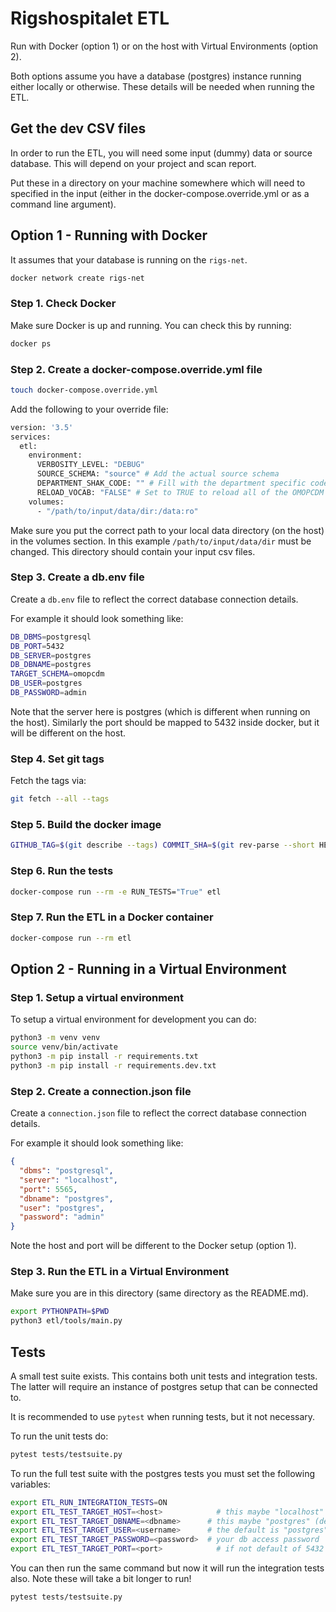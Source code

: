 # Rigshospitalet ETL

Run with Docker (option 1) or on the host with Virtual Environments (option 2).

Both options assume you have a database (postgres) instance running either locally or otherwise. These details will be needed when running the ETL.

## Get the dev CSV files
In order to run the ETL, you will need some input (dummy) data or source database. This will depend on your project and scan report.

Put these in a directory on your machine somewhere which will need to specified in the input (either in the docker-compose.override.yml or as a command line argument).

## Option 1 - Running with Docker
It assumes that your database is running on the `rigs-net`.
```bash
docker network create rigs-net
```

### Step 1. Check Docker
Make sure Docker is up and running. You can check this by running:
```bash
docker ps
```

### Step 2. Create a docker-compose.override.yml file
```bash
touch docker-compose.override.yml
```

Add the following to your override file:
```bash
version: '3.5'
services:
  etl:
    environment:
      VERBOSITY_LEVEL: "DEBUG"
      SOURCE_SCHEMA: "source" # Add the actual source schema
      DEPARTMENT_SHAK_CODE: "" # Fill with the department specific code
      RELOAD_VOCAB: "FALSE" # Set to TRUE to reload all of the OMOPCDM vocab tables
    volumes:
      - "/path/to/input/data/dir:/data:ro"
```

Make sure you put the correct path to your local data directory (on the host) in the volumes section. In this example `/path/to/input/data/dir` must be changed.
This directory should contain your input csv files.

### Step 3. Create a db.env file
Create a `db.env` file to reflect the correct database connection details.

For example it should look something like:
```bash
DB_DBMS=postgresql
DB_PORT=5432
DB_SERVER=postgres
DB_DBNAME=postgres
TARGET_SCHEMA=omopcdm
DB_USER=postgres
DB_PASSWORD=admin
```

Note that the server here is postgres (which is different when running on the host). Similarly the port should be mapped to 5432 inside docker, but it will be different on the host.

### Step 4. Set git tags
Fetch the tags via:
```bash
git fetch --all --tags
```

### Step 5. Build the docker image
```bash
GITHUB_TAG=$(git describe --tags) COMMIT_SHA=$(git rev-parse --short HEAD) docker-compose build
```

### Step 6. Run the tests
```bash
docker-compose run --rm -e RUN_TESTS="True" etl
```

### Step 7. Run the ETL in a Docker container
```bash
docker-compose run --rm etl
```

## Option 2 - Running in a Virtual Environment

### Step 1. Setup a virtual environment
To setup a virtual environment for development you can do:
```bash
python3 -m venv venv
source venv/bin/activate
python3 -m pip install -r requirements.txt
python3 -m pip install -r requirements.dev.txt
```

### Step 2. Create a connection.json file
Create a `connection.json` file to reflect the correct database connection details.

For example it should look something like:
```json
{
  "dbms": "postgresql",
  "server": "localhost",
  "port": 5565,
  "dbname": "postgres",
  "user": "postgres",
  "password": "admin"
}
```

Note the host and port will be different to the Docker setup (option 1).

### Step 3. Run the ETL in a Virtual Environment
Make sure you are in this directory (same directory as the README.md).

```bash
export PYTHONPATH=$PWD
python3 etl/tools/main.py
```

## Tests

A small test suite exists. This contains both unit tests and integration tests. The latter will require an instance of postgres setup that can be connected to.

It is recommended to use `pytest` when running tests, but it not necessary.

To run the unit tests do:
```bash
pytest tests/testsuite.py
```

To run the full test suite with the postgres tests you must set the following variables:
```bash
export ETL_RUN_INTEGRATION_TESTS=ON
export ETL_TEST_TARGET_HOST=<host> 		      # this maybe "localhost" or an aws instance
export ETL_TEST_TARGET_DBNAME=<dbname> 	    # this maybe "postgres" (default) but can be anything
export ETL_TEST_TARGET_USER=<username>	    # the default is "postgres", set this variable to override
export ETL_TEST_TARGET_PASSWORD=<password>  # your db access password
export ETL_TEST_TARGET_PORT=<port>		      # if not default of 5432
```

You can then run the same command but now it will run the integration tests also. Note these will take a bit longer to run!
```bash
pytest tests/testsuite.py
```
